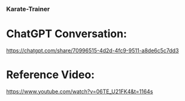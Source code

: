 ### Karate-Trainer
# ChatGPT Conversation:
https://chatgpt.com/share/70996515-4d2d-4fc9-9511-a8de6c5c7dd3

# Reference Video:
https://www.youtube.com/watch?v=06TE_U21FK4&t=1164s
